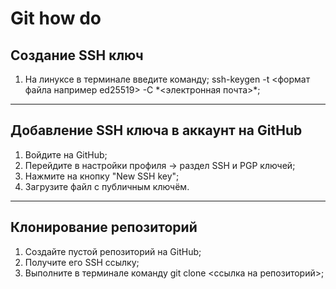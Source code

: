 # Git how do
## Создание SSH ключ
1. На линуксе в терминале введите команду; 
ssh-keygen -t \<формат файла например ed25519\> -C \*<электронная почта>\*;
---
## Добавление SSH ключа в аккаунт на GitHub
1. Войдите на GitHub;
2. Перейдите в настройки профиля -> раздел SSH и PGP ключей;
3. Нажмите на кнопку "New SSH key";
4. Загрузите файл с публичным ключём.
---
## Клонирование репозиторий
1. Создайте пустой репозиторий на GitHub;
2. Получите его SSH ссылку;
3. Выполните в терминале команду git clone \<ссылка на репозиторий\>;
